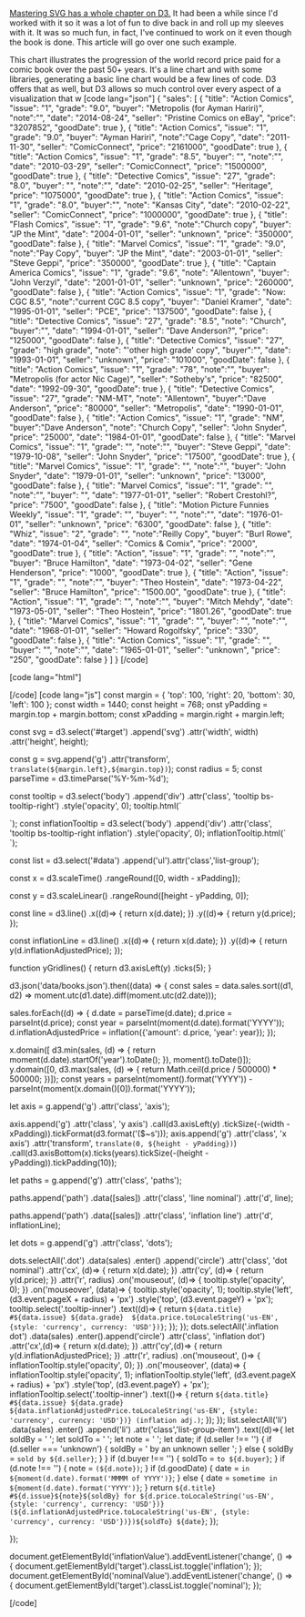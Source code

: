 <a href="https://amzn.to/2DiaFD5">Mastering SVG has a whole chapter on D3.</a> It had been a while since I'd worked with it so it was a lot of fun to dive back in and roll up my sleeves with it. It was so much fun, in fact, I've continued to work on it even though the book is done. This article will go over one such example. 

This chart illustrates the progression of the world record price paid for a comic book over the past 50+ years. It's a line chart and with some libraries, generating a basic line chart would be a few lines of code. D3 offers that as well, but D3 allows so much control over every aspect of a visualization that w 
[code lang="json"]
{
  "sales": [
    {
      "title": "Action Comics",
      "issue": "1",
      "grade": "9.0",
      "buyer": "Metropolis (for Ayman Hariri)",
      "note":"",
      "date": "2014-08-24",
      "seller": "Pristine Comics on eBay",
      "price": "3207852",
      "goodDate": true
    },
    {
      "title": "Action Comics",
      "issue": "1",
      "grade": "9.0",
      "buyer": "Ayman Hariri",
      "note":"Cage Copy",
      "date": "2011-11-30",
      "seller": "ComicConnect",
      "price": "2161000",
      "goodDate": true
    },
    {
      "title": "Action Comics",
      "issue": "1",
      "grade": "8.5",
      "buyer": "",
      "note":"",
      "date": "2010-03-29",
      "seller": "ComicConnect",
      "price": "1500000",
      "goodDate": true
    },
    {
      "title": "Detective Comics",
      "issue": "27",
      "grade": "8.0",
      "buyer": "",
      "note":"",
      "date": "2010-02-25",
      "seller": "Heritage",
      "price": "1075000",
      "goodDate": true
    },
    {
      "title": "Action Comics",
      "issue": "1",
      "grade": "8.0",
      "buyer":"",
      "note": "Kansas City",
      "date": "2010-02-22",
      "seller": "ComicConnect",
      "price": "1000000",
      "goodDate": true
    },
    {
      "title": "Flash Comics",
      "issue": "1",
      "grade": "9.6",
      "note":"Church copy",
      "buyer": "JP the Mint",
      "date": "2004-01-01",
      "seller": "unknown",
      "price": "350000",
      "goodDate": false
    },
    {
      "title": "Marvel Comics",
      "issue": "1",
      "grade": "9.0",
      "note":"Pay Copy",
      "buyer": "JP the Mint",
      "date": "2003-01-01",
      "seller": "Steve Geppi",
      "price": "350000",
      "goodDate": true
    },
    {
      "title": "Captain America Comics",
      "issue": "1",
      "grade": "9.6",
      "note": "Allentown",
      "buyer": "John Verzyl",
      "date": "2001-01-01",
      "seller": "unknown",
      "price": "260000",
      "goodDate": false
    },
    {
      "title": "Action Comics",
      "issue": "1",
      "grade": "Now: CGC 8.5",
      "note":"current CGC 8.5 copy",
      "buyer": "Daniel Kramer",
      "date": "1995-01-01",
      "seller": "PCE",
      "price": "137500",
      "goodDate": false
    },
    {
      "title": "Detective Comics",
      "issue": "27",
      "grade": "8.5",
      "note": "Church",
      "buyer":"",
      "date": "1994-01-01",
      "seller": "Dave Anderson?",
      "price": "125000",
      "goodDate": false
    },
    {
      "title": "Detective Comics",
      "issue": "27",
      "grade": "high grade",
      "note": "'other high grade' copy",
      "buyer":"",
      "date": "1993-01-01",
      "seller": "unknown",
      "price": "101000",
      "goodDate": false
    },
    {
      "title": "Action Comics",
      "issue": "1",
      "grade": "78",
      "note":"",
      "buyer": "Metropolis (for actor Nic Cage)",
      "seller": "Sotheby's",
      "price": "82500",
      "date": "1992-09-30",
      "goodDate": true
    },
    {
      "title": "Detective Comics",
      "issue": "27",
      "grade": "NM-MT",
      "note": "Allentown",
      "buyer":"Dave Anderson",
      "price": "80000",
      "seller": "Metropolis",
      "date": "1990-01-01",
      "goodDate": false
    },
    {
      "title": "Action Comics",
      "issue": "1",
      "grade": "NM",
      "buyer":"Dave Anderson",
      "note": "Church Copy",
      "seller": "John Snyder",
      "price": "25000",
      "date": "1984-01-01",
      "goodDate": false
    },
    {
      "title": "Marvel Comics",
      "issue": "1",
      "grade": "",
      "note":"",
      "buyer": "Steve Geppi",
      "date": "1979-10-08",
      "seller": "John Snyder",
      "price": "17500",
      "goodDate": true
    },
    {
      "title": "Marvel Comics",
      "issue": "1",
      "grade": "",
      "note":"",
      "buyer": "John Snyder",
      "date": "1979-01-01",
      "seller": "unknown",
      "price": "13000",
      "goodDate": false
    },
    {
      "title": "Marvel Comics",
      "issue": "1",
      "grade": "",
      "note":"",
      "buyer": "",
      "date": "1977-01-01",
      "seller": "Robert Crestohl?",
      "price": "7500",
      "goodDate": false
    },
    {
      "title": "Motion Picture Funnies Weekly",
      "issue": "1",
      "grade": "",
      "buyer": "",
      "note":"",
      "date": "1976-01-01",
      "seller": "unknown",
      "price": "6300",
      "goodDate": false
    },
    {
      "title": "Whiz",
      "issue": "2",
      "grade": "",
      "note":"Reilly Copy",
      "buyer": "Burl Rowe",
      "date": "1974-01-04",
      "seller": "Comics & Comix",
      "price": "2000",
      "goodDate": true
    },
    {
      "title": "Action",
      "issue": "1",
      "grade": "",
      "note":"",
      "buyer": "Bruce Hamilton",
      "date": "1973-04-02",
      "seller": "Gene Henderson",
      "price": "1000",
      "goodDate": true
    },
    {
      "title": "Action",
      "issue": "1",
      "grade": "",
      "note":"",
      "buyer": "Theo Hostein",
      "date": "1973-04-22",
      "seller": "Bruce Hamilton",
      "price": "1500.00",
      "goodDate": true
    },
    {
      "title": "Action",
      "issue": "1",
      "grade": "",
      "note":"",
      "buyer": "Mitch Mehdy",
      "date": "1973-05-01",
      "seller": "Theo Hostein",
      "price": "1801.26",
      "goodDate": true
    },
    {
      "title": "Marvel Comics",
      "issue": "1",
      "grade": "",
      "buyer": "",
      "note":"",
      "date": "1968-01-01",
      "seller": "Howard Rogolfsky",
      "price": "330",
      "goodDate": false
    },
    {
      "title": "Action Comics",
      "issue": "1",
      "grade": "",
      "buyer": "",
      "note":"",
      "date": "1965-01-01",
      "seller": "unknown",
      "price": "250",
      "goodDate": false
    }
  ]
}
[/code]

[code lang="html"]

[/code]
[code lang="js"]
const margin = {
  'top': 100,
  'right': 20,
  'bottom': 30,
  'left': 100
};
const width = 1440;
const height = 768;
onst yPadding = margin.top + margin.bottom;
const xPadding = margin.right + margin.left;

const svg = d3.select('#target')
  .append('svg')
  .attr('width', width)
  .attr('height', height);

const g = svg.append('g')
  .attr('transform', `translate(${margin.left},${margin.top})`);
const radius = 5;
const parseTime = d3.timeParse('%Y-%m-%d');

const tooltip = d3.select('body')
  .append('div')
  .attr('class', 'tooltip bs-tooltip-right')
  .style('opacity', 0);
tooltip.html(`
  <div class="arrow"></div>
  <div class="tooltip-inner">
  </div>`);
const inflationTooltip = d3.select('body')
  .append('div')
  .attr('class', 'tooltip bs-tooltip-right inflation')
  .style('opacity', 0);
inflationTooltip.html(`
  <div class="arrow"></div>
  <div class="tooltip-inner">
  </div>`);

const list = d3.select('#data')
  .append('ul').attr('class','list-group');

const x = d3.scaleTime()
  .rangeRound([0, width - xPadding]);

const y = d3.scaleLinear()
  .rangeRound([height - yPadding, 0]);


const line = d3.line()
  .x((d)=> {
    return x(d.date);
  })
  .y((d)=> {
    return y(d.price);
  });

const inflationLine = d3.line()
  .x((d)=> {
    return x(d.date);
  })
  .y((d)=> {
    return y(d.inflationAdjustedPrice);
  });


function yGridlines() {
  return d3.axisLeft(y)
    .ticks(5);
}

d3.json('data/books.json').then((data) => {
  const sales = data.sales.sort((d1, d2) => moment.utc(d1.date).diff(moment.utc(d2.date)));

  sales.forEach((d) => {
    d.date = parseTime(d.date);
    d.price = parseInt(d.price);
    const year = parseInt(moment(d.date).format('YYYY'));
    d.inflationAdjustedPrice = inflation({'amount': d.price, 'year': year});
  });

  x.domain([
    d3.min(sales, (d) => {
      return moment(d.date).startOf('year').toDate();
    }), moment().toDate()]);
  y.domain([0, d3.max(sales, (d) => {
    return Math.ceil(d.price / 500000) * 500000;
  })]);
  const years = parseInt(moment().format('YYYY')) - parseInt(moment(x.domain()[0]).format('YYYY'));

  let axis = g.append('g')
    .attr('class', 'axis');

  axis.append('g')
    .attr('class', 'y axis')
    .call(d3.axisLeft(y)
      .tickSize(-(width - xPadding)).tickFormat(d3.format('($~s')));
  axis.append('g')
    .attr('class', 'x axis')
    .attr('transform', `translate(0, ${height - yPadding})`)
    .call(d3.axisBottom(x).ticks(years).tickSize(-(height - yPadding)).tickPadding(10));

  let paths = g.append('g')
    .attr('class', 'paths');

  paths.append('path')
    .data([sales])
    .attr('class', 'line nominal')
    .attr('d', line);

  paths.append('path')
    .data([sales])
    .attr('class', 'inflation line')
    .attr('d', inflationLine);

  let dots = g.append('g')
    .attr('class', 'dots');

  dots.selectAll('.dot')
    .data(sales)
    .enter()
    .append('circle')
    .attr('class', 'dot nominal')
    .attr('cx',  (d)=> {
      return x(d.date);
    })
    .attr('cy',  (d)=> {
      return y(d.price);
    })
    .attr('r', radius)
    .on('mouseout', (d)=> {
      tooltip.style('opacity', 0);
    })
    .on('mouseover', (data)=> {
      tooltip.style('opacity', 1);
      tooltip.style('left', (d3.event.pageX + radius) + 'px')
        .style('top', (d3.event.pageY) + 'px');
      tooltip.select('.tooltip-inner')
        .text((d)=> {
          return `${data.title} #${data.issue} ${data.grade}  ${data.price.toLocaleString('us-EN', {style: 'currency', currency: 'USD'})}`;
        });
    });
  dots.selectAll('.inflation dot')
    .data(sales)
    .enter().append('circle')
    .attr('class', 'inflation dot')
    .attr('cx',(d)=> {
      return x(d.date);
    })
    .attr('cy',(d)=> {
      return y(d.inflationAdjustedPrice);
    })
    .attr('r', radius)
    .on('mouseout', ()=> {
      inflationTooltip.style('opacity', 0);
    })
    .on('mouseover', (data)=> {
      inflationTooltip.style('opacity', 1);
      inflationTooltip.style('left', (d3.event.pageX + radius) + 'px')
        .style('top', (d3.event.pageY) + 'px');
      inflationTooltip.select('.tooltip-inner')
        .text(()=> {
          return `${data.title} #${data.issue} ${data.grade}  ${data.inflationAdjustedPrice.toLocaleString('us-EN', {style: 'currency', currency: 'USD'})} (inflation adj.)`;
        });
    });
  list.selectAll('li')
    .data(sales)
    .enter()
    .append('li')
    .attr('class','list-group-item')
    .text((d)=>{
      let soldBy = ' ';
      let soldTo = ' ';
      let note = ' ';
      let date;
      if (d.seller !== '') {
        if (d.seller === 'unknown') {
          soldBy = ' by an unknown seller ';
        } else {
          soldBy = ` sold by ${d.seller} `;
        }
      }
      if (d.buyer !== '') {
        soldTo = ` to ${d.buyer} `;
      }
      if (d.note !== '') {
        note = ` (${d.note}) `;
      }
      if (d.goodDate) {
        date = `in ${moment(d.date).format('MMMM of YYYY')}`;
      } else {
        date = `sometime in ${moment(d.date).format('YYYY')}`;
      }
      return `${d.title} #${d.issue}${note}${soldBy} for ${d.price.toLocaleString('us-EN', {style: 'currency', currency: 'USD'})} (${d.inflationAdjustedPrice.toLocaleString('us-EN', {style: 'currency', currency: 'USD'})})${soldTo} ${date}`;
    });

});

document.getElementById('inflationValue').addEventListener('change', () => {
  document.getElementById('target').classList.toggle('inflation');
});
document.getElementById('nominalValue').addEventListener('change', () => {
  document.getElementById('target').classList.toggle('nominal');
});


[/code]
